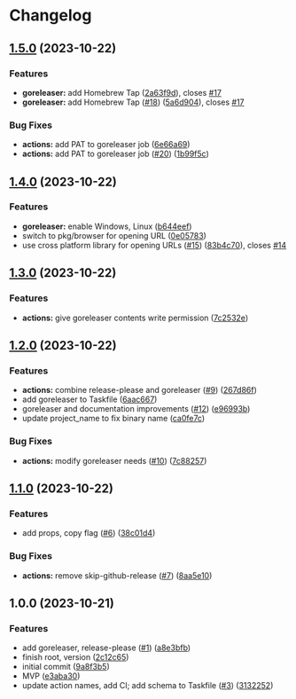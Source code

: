 # Changelog

## [1.5.0](https://github.com/hugginsio/git-view-work-item/compare/v1.4.0...v1.5.0) (2023-10-22)


### Features

* **goreleaser:** add Homebrew Tap ([2a63f9d](https://github.com/hugginsio/git-view-work-item/commit/2a63f9d37010fb6c3947bcb51240f880211a57bf)), closes [#17](https://github.com/hugginsio/git-view-work-item/issues/17)
* **goreleaser:** add Homebrew Tap ([#18](https://github.com/hugginsio/git-view-work-item/issues/18)) ([5a6d904](https://github.com/hugginsio/git-view-work-item/commit/5a6d904eda9f1031c66c54535a77d9a57bb1e018)), closes [#17](https://github.com/hugginsio/git-view-work-item/issues/17)


### Bug Fixes

* **actions:** add PAT to goreleaser job ([6e66a69](https://github.com/hugginsio/git-view-work-item/commit/6e66a6951352f1441a333453f7ed36ffcece2bd1))
* **actions:** add PAT to goreleaser job ([#20](https://github.com/hugginsio/git-view-work-item/issues/20)) ([1b99f5c](https://github.com/hugginsio/git-view-work-item/commit/1b99f5cbc1f8553b1905a9aefedabae90b4b1802))

## [1.4.0](https://github.com/hugginsio/git-view-work-item/compare/v1.3.0...v1.4.0) (2023-10-22)


### Features

* **goreleaser:** enable Windows, Linux ([b644eef](https://github.com/hugginsio/git-view-work-item/commit/b644eef2d4c3c8cd9550141c50e8cf76b5dd4f8e))
* switch to pkg/browser for opening URL ([0e05783](https://github.com/hugginsio/git-view-work-item/commit/0e05783cd4cfbc3b40617853a2ae4cf72a221771))
* use cross platform library for opening URLs ([#15](https://github.com/hugginsio/git-view-work-item/issues/15)) ([83b4c70](https://github.com/hugginsio/git-view-work-item/commit/83b4c7096e03895d5a169cc98abb434d8bf18a90)), closes [#14](https://github.com/hugginsio/git-view-work-item/issues/14)

## [1.3.0](https://github.com/hugginsio/git-view-work-item/compare/v1.2.0...v1.3.0) (2023-10-22)


### Features

* **actions:** give goreleaser contents write permission ([7c2532e](https://github.com/hugginsio/git-view-work-item/commit/7c2532e749a4d8b3f61e07597d2fc92c79a472f9))

## [1.2.0](https://github.com/hugginsio/git-view-work-item/compare/v1.1.0...v1.2.0) (2023-10-22)


### Features

* **actions:** combine release-please and goreleaser ([#9](https://github.com/hugginsio/git-view-work-item/issues/9)) ([267d86f](https://github.com/hugginsio/git-view-work-item/commit/267d86fa39a5c9f1fd2a788017e636d19eb4b41a))
* add goreleaser to Taskfile ([6aac667](https://github.com/hugginsio/git-view-work-item/commit/6aac6671d5df33a91851f9dc35dc7f1d78321c17))
* goreleaser and documentation improvements ([#12](https://github.com/hugginsio/git-view-work-item/issues/12)) ([e96993b](https://github.com/hugginsio/git-view-work-item/commit/e96993b66be22151575d900f915664e659a0710e))
* update project_name to fix binary name ([ca0fe7c](https://github.com/hugginsio/git-view-work-item/commit/ca0fe7c652eceef6d5caf796f1c9eb17c7786be2))


### Bug Fixes

* **actions:** modify goreleaser needs ([#10](https://github.com/hugginsio/git-view-work-item/issues/10)) ([7c88257](https://github.com/hugginsio/git-view-work-item/commit/7c8825798e325c5885a50d015a24bf38d937df78))

## [1.1.0](https://github.com/hugginsio/git-view-work-item/compare/v1.0.0...v1.1.0) (2023-10-22)


### Features

* add props, copy flag ([#6](https://github.com/hugginsio/git-view-work-item/issues/6)) ([38c01d4](https://github.com/hugginsio/git-view-work-item/commit/38c01d41cd17d7b41c00aecea35672f7d8517e9e))


### Bug Fixes

* **actions:** remove skip-github-release ([#7](https://github.com/hugginsio/git-view-work-item/issues/7)) ([8aa5e10](https://github.com/hugginsio/git-view-work-item/commit/8aa5e1039f3ff3dc60c91a3344f1e65ef5b271b9))

## 1.0.0 (2023-10-21)


### Features

* add goreleaser, release-please ([#1](https://github.com/hugginsio/git-view-work-item/issues/1)) ([a8e3bfb](https://github.com/hugginsio/git-view-work-item/commit/a8e3bfbd1248dd5fb9884b4232c22e8146cb560d))
* finish root, version ([2c12c65](https://github.com/hugginsio/git-view-work-item/commit/2c12c65ac91121e7ed301f52e8e2fceb41c115d8))
* initial commit ([9a8f3b5](https://github.com/hugginsio/git-view-work-item/commit/9a8f3b582b525f0fa97630c97c6c6b4bdbbaf681))
* MVP ([e3aba30](https://github.com/hugginsio/git-view-work-item/commit/e3aba3004c7a3cb8fab7864b2ebe6fded5aac597))
* update action names, add CI; add schema to Taskfile ([#3](https://github.com/hugginsio/git-view-work-item/issues/3)) ([3132252](https://github.com/hugginsio/git-view-work-item/commit/31322525ae69474b86663f71551db2613730362d))
